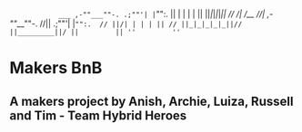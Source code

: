 `            ___
        ,-""___""-.
       .;""'| |`"":.
       || | | | | ||
       ||_|_|_|_|_||
      //          /|
     /__         //|
 ,-""___""-.    //||
.;""'| |`"":.  //
||/| | | | || //
||_|_|_|_|_||//
||_________||/
||         ||
''         ''      `
# Makers BnB
**A makers project by Anish, Archie, Luiza, Russell and Tim - Team Hybrid Heroes**
---



